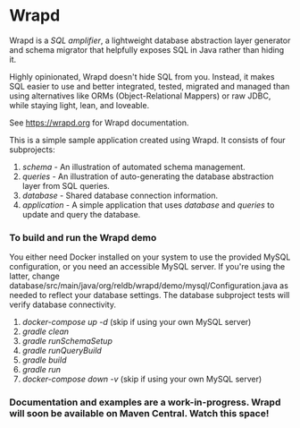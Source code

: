 Wrapd
=====

Wrapd is a *SQL amplifier*, a lightweight database abstraction layer generator and schema migrator that helpfully exposes
SQL in Java rather than hiding it.

Highly opinionated, Wrapd doesn't hide SQL from you. Instead, it makes SQL easier
to use and better integrated, tested, migrated and managed than using
alternatives like ORMs (Object-Relational Mappers) or raw JDBC,
while staying light, lean, and loveable.

See https://wrapd.org for Wrapd documentation.

This is a simple sample application created using Wrapd. It consists of four subprojects:

1. _schema_ - An illustration of automated schema management.
2. _queries_ - An illustration of auto-generating the database abstraction layer from SQL queries.
3. _database_ - Shared database connection information.
4. _application_ - A simple application that uses _database_ and _queries_ to update and query the database.

### To build and run the Wrapd demo ###

You either need Docker installed on your system to use the provided MySQL configuration,
or you need an accessible MySQL server. If you're using the latter, change
database/src/main/java/org/reldb/wrapd/demo/mysql/Configuration.java as needed to
reflect your database settings. The database subproject tests will verify database
connectivity.

1. _docker-compose up -d_ (skip if using your own MySQL server)
2. _gradle clean_
3. _gradle runSchemaSetup_
4. _gradle runQueryBuild_
5. _gradle build_
6. _gradle run_
7. _docker-compose down -v_ (skip if using your own MySQL server)
 
### Documentation and examples are a work-in-progress. Wrapd will soon be available on Maven Central. Watch this space! ###
